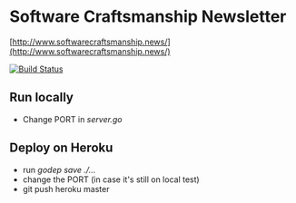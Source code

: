 # Software Craftsmanship Newsletter 
[http://www.softwarecraftsmanship.news/](http://www.softwarecraftsmanship.news/)

[![Build Status](https://travis-ci.org/alebaffa/swcraftnewsletter.svg?branch=master)](https://travis-ci.org/alebaffa/swcraftnewsletter)

## Run locally

- Change PORT in _server.go_

## Deploy on Heroku

- run _godep save ./..._ 
- change the PORT (in case it's still on local test)
- git push heroku master